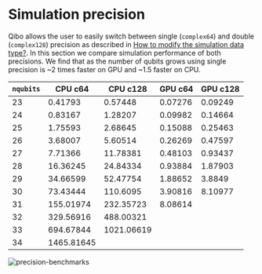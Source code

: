 # Simulation precision

Qibo allows the user to easily switch between single (``complex64``)
and double (``complex128``) precision as described in
[How to modify the simulation data type?](https://qibo.science/qibo/stable/code-examples/examples.html#how-to-modify-the-simulation-data-type).
In this section we compare simulation performance of both precisions.
We find that as the number of qubits grows using single precision is ~2
times faster on GPU and ~1.5 faster on CPU.


`nqubits` | CPU c64 | CPU c128 | GPU c64 | GPU c128
-- | -- | -- | -- | --
23 | 0.41793 | 0.57448 | 0.07276 | 0.09249
24 | 0.83167 | 1.28207 | 0.09982 | 0.14664
25 | 1.75593 | 2.68645 | 0.15088 | 0.25463
26 | 3.68007 | 5.60514 | 0.26269 | 0.47597
27 | 7.71366 | 11.78381 | 0.48103 | 0.93437
28 | 16.36245 | 24.84334 | 0.93884 | 1.87903
29 | 34.66599 | 52.47754 | 1.88652 | 3.8849
30 | 73.43444 | 110.6095 | 3.90816 | 8.10977
31 | 155.01974 | 232.35723 | 8.08614 |
32 | 329.56916 | 488.00321 |         |
33 | 694.67844 | 1021.06619 |         |
34 | 1465.81645 |         |         |

![precision-benchmarks](../images/qibo_c64_vs_c128.png)
